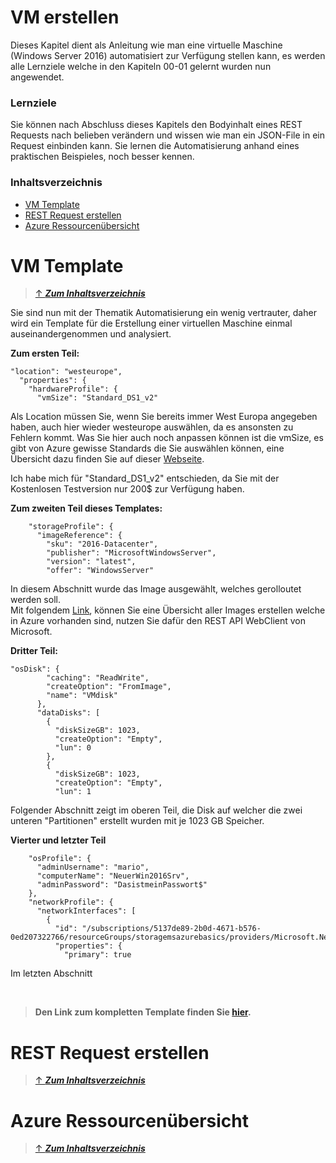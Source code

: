 # VM erstellen

Dieses Kapitel dient als Anleitung wie man eine virtuelle Maschine (Windows Server 2016) automatisiert zur Verfügung stellen kann, es werden alle Lernziele welche in den Kapiteln 00-01 gelernt wurden nun angewendet.

### **Lernziele**
Sie können nach Abschluss dieses Kapitels den Bodyinhalt eines REST Requests nach belieben verändern und wissen wie man ein JSON-File in ein Request einbinden kann. Sie lernen die Automatisierung anhand eines praktischen Beispieles, noch besser kennen.

### **Inhaltsverzeichnis**
- [VM Template](#VM-Template)
- [REST Request erstellen](#REST-Request-erstellen)
- [Azure Ressourcenübersicht](#Azure-Ressourcenübersicht)

# VM Template
>[&uarr; **_Zum Inhaltsverzeichnis_**](#Inhaltsverzeichnis)

Sie sind nun mit der Thematik Automatisierung ein wenig vertrauter, daher wird ein Template für die Erstellung einer virtuellen Maschine einmal auseinandergenommen und analysiert.

**Zum ersten Teil:**

```
"location": "westeurope",
  "properties": {
    "hardwareProfile": {
      "vmSize": "Standard_DS1_v2"
```
Als Location müssen Sie, wenn Sie bereits immer West Europa angegeben haben, auch hier wieder westeurope auswählen, da es ansonsten zu Fehlern kommt. Was Sie hier auch noch anpassen können ist die vmSize, es gibt von Azure gewisse Standards die Sie auswählen können, eine Übersicht dazu finden Sie auf dieser [Webseite](https://docs.microsoft.com/de-de/azure/virtual-machines/windows/sizes-general).<br>

Ich habe mich für "Standard_DS1_v2" entschieden, da Sie mit der Kostenlosen Testversion nur 200$ zur Verfügung haben.

**Zum zweiten Teil dieses Templates:**
```
    "storageProfile": {
      "imageReference": {
        "sku": "2016-Datacenter",
        "publisher": "MicrosoftWindowsServer",
        "version": "latest",
        "offer": "WindowsServer"
```
In diesem Abschnitt wurde das Image ausgewählt, welches gerolloutet werden soll.<br>
Mit folgendem [Link](https://docs.microsoft.com/en-us/rest/api/compute/virtualmachineimages/list), können Sie eine Übersicht aller Images erstellen welche in Azure vorhanden sind, nutzen Sie dafür den REST API WebClient von Microsoft. 

**Dritter Teil:**
```
"osDisk": {
        "caching": "ReadWrite",
        "createOption": "FromImage",
        "name": "VMdisk"
      },
      "dataDisks": [
        {
          "diskSizeGB": 1023,
          "createOption": "Empty",
          "lun": 0
        },
        {
          "diskSizeGB": 1023,
          "createOption": "Empty",
          "lun": 1
```
Folgender Abschnitt zeigt im oberen Teil, die Disk auf welcher die zwei unteren "Partitionen" erstellt wurden mit je 1023 GB Speicher.

**Vierter und letzter Teil**
```
    "osProfile": {
      "adminUsername": "mario",
      "computerName": "NeuerWin2016Srv",
      "adminPassword": "DasistmeinPasswort$"
    },
    "networkProfile": {
      "networkInterfaces": [
        {
          "id": "/subscriptions/5137de89-2b0d-4671-b576-0ed207322766/resourceGroups/storagemsazurebasics/providers/Microsoft.Network/networkInterfaces/networkazurebasics",
          "properties": {
            "primary": true
```
Im letzten Abschnitt 

<br>

> **Den Link zum kompletten Template finden Sie [**hier**](../Vorlagen/VM_Template.md).**

# REST Request erstellen
>[&uarr; **_Zum Inhaltsverzeichnis_**](#Inhaltsverzeichnis)



# Azure Ressourcenübersicht
>[&uarr; **_Zum Inhaltsverzeichnis_**](#Inhaltsverzeichnis)